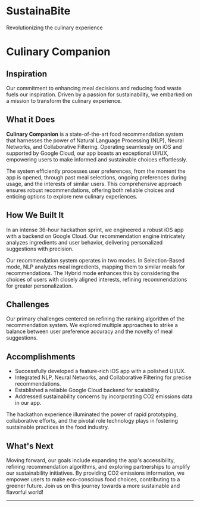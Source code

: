 # SustainaBite
Revolutionizing the culinary experience

# Culinary Companion

## Inspiration

Our commitment to enhancing meal decisions and reducing food waste fuels our inspiration. Driven by a passion for sustainability, we embarked on a mission to transform the culinary experience.

## What it Does

**Culinary Companion** is a state-of-the-art food recommendation system that harnesses the power of Natural Language Processing (NLP), Neural Networks, and Collaborative Filtering. Operating seamlessly on iOS and supported by Google Cloud, our app boasts an exceptional UI/UX, empowering users to make informed and sustainable choices effortlessly.

The system efficiently processes user preferences, from the moment the app is opened, through past meal selections, ongoing preferences during usage, and the interests of similar users. This comprehensive approach ensures robust recommendations, offering both reliable choices and enticing options to explore new culinary experiences.

## How We Built It

In an intense 36-hour hackathon sprint, we engineered a robust iOS app with a backend on Google Cloud. Our recommendation engine intricately analyzes ingredients and user behavior, delivering personalized suggestions with precision.

Our recommendation system operates in two modes. In Selection-Based mode, NLP analyzes meal ingredients, mapping them to similar meals for recommendations. The Hybrid mode enhances this by considering the choices of users with closely aligned interests, refining recommendations for greater personalization.

## Challenges 

Our primary challenges centered on refining the ranking algorithm of the recommendation system. We explored multiple approaches to strike a balance between user preference accuracy and the novelty of meal suggestions.

## Accomplishments

- Successfully developed a feature-rich iOS app with a polished UI/UX.
- Integrated NLP, Neural Networks, and Collaborative Filtering for precise recommendations.
- Established a reliable Google Cloud backend for scalability.
- Addressed sustainability concerns by incorporating CO2 emissions data in our app.


The hackathon experience illuminated the power of rapid prototyping, collaborative efforts, and the pivotal role technology plays in fostering sustainable practices in the food industry.

## What's Next 

Moving forward, our goals include expanding the app's accessibility, refining recommendation algorithms, and exploring partnerships to amplify our sustainability initiatives. By providing CO2 emissions information, we empower users to make eco-conscious food choices, contributing to a greener future. Join us on this journey towards a more sustainable and flavorful world!

---

